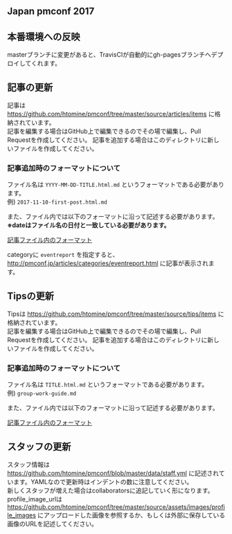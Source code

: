 ## Japan pmconf 2017

## 本番環境への反映
masterブランチに変更があると、TravisCIが自動的にgh-pagesブランチへデプロイしてくれます。

## 記事の更新
記事は https://github.com/htomine/pmconf/tree/master/source/articles/items に格納されています。  
記事を編集する場合はGitHub上で編集できるのでその場で編集し、Pull Requestを作成してください。
記事を追加する場合はこのディレクトリに新しいファイルを作成してください。

### 記事追加時のフォーマットについて
ファイル名は `YYYY-MM-DD-TITLE.html.md` というフォーマットである必要があります。  
例) `2017-11-10-first-post.html.md`

また、ファイル内では以下のフォーマットに沿って記述する必要があります。  
**※dateはファイル名の日付と一致している必要があります。**

[記事ファイル内のフォーマット](https://github.com/htomine/pmconf/blob/master/article_template.erb)

categoryに `eventreport` を指定すると、http://pmconf.jp/articles/categories/eventreport.html に記事が表示されます。

## Tipsの更新
Tipsは https://github.com/htomine/pmconf/tree/master/source/tips/items に格納されています。  
記事を編集する場合はGitHub上で編集できるのでその場で編集し、Pull Requestを作成してください。
記事を追加する場合はこのディレクトリに新しいファイルを作成してください。

### 記事追加時のフォーマットについて
ファイル名は `TITLE.html.md` というフォーマットである必要があります。  
例) `group-work-guide.md`

また、ファイル内では以下のフォーマットに沿って記述する必要があります。  

[記事ファイル内のフォーマット](https://github.com/htomine/pmconf/blob/master/tips_template.erb)

## スタッフの更新
スタッフ情報は https://github.com/htomine/pmconf/blob/master/data/staff.yml に記述されています。YAMLなので更新時はインデントの数に注意してください。  
新しくスタッフが増えた場合はcollaboratorsに追記していく形になります。profile_image_urlは https://github.com/htomine/pmconf/tree/master/source/assets/images/profile_images にアップロードした画像を参照するか、もしくは外部に保存している画像のURLを記述してください。
